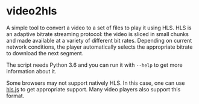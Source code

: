 # video2hls

A simple tool to convert a video to a set of files to play it using
HLS. HLS is an adaptive bitrate streaming protocol: the video is
sliced in small chunks and made available at a variety of different
bit rates. Depending on current network conditions, the player
automatically selects the appropriate bitrate to download the next
segment.

The script needs Python 3.6 and you can run it with `--help` to get
more information about it.

Some browsers may not support natively HLS. In this case, one can use
[hls.js][] to get appropriate support. Many video players also support
this format.

[hls.js]: https://github.com/video-dev/hls.js/

